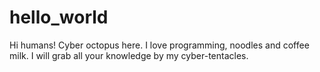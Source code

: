 # hello_world
Hi humans!
Cyber octopus here. I love programming, noodles and coffee milk. 
I will grab all your knowledge by my cyber-tentacles.

